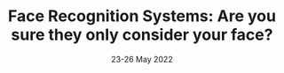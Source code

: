 ---
title: "Face Recognition Systems: Are you sure they only consider your face?"
authors: "P. Srihari Darbha, M. Conti, E. Losiouk, R. Ranjan Maiti"
venue: "In Proceedings of the IEEE Workshop on the Internet of Safe Things (SafeThings 2022) co-located with IEEE S&P 2022"
type: "workshop"
year: 2022
location: "San Francisco, CA, USA"
date: "23-26 May 2022"
paperurl: "https://ieeexplore.ieee.org/abstract/document/9833871"
--- 